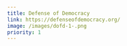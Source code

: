 ```yaml
---
title: Defense of Democracy
link: https://defenseofdemocracy.org/
image: /images/dofd-1-.png
priority: 1
---
```

